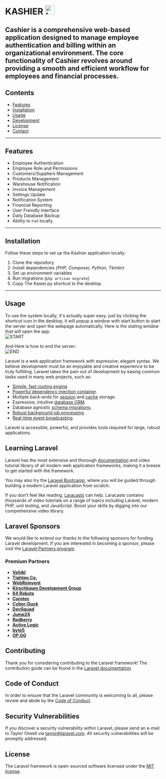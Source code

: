 # KASHIER <img width="30" height="30" src="https://github.com/user-attachments/assets/13b6ce97-c866-42a2-8bd5-923ac4f4c083" alt="kashier-logo">
Cashier is a comprehensive web-based application designed to manage employee authentication and billing within an organizational environment. 
The core functionality of Cashier revolves around providing a smooth and efficient workflow for employees and financial processes.
---

## Contents
- [Features](#features)
- [Installation](#installation)
- [Usage](#usage)
- [Development](#development)
- [License](#license)
- [Contact](#contact)
---

## Features
* Employee Authentication
* Employee Role and Permissions
* Customers/Suppliers Management
* Products Management
* Warehouse Notification
* Invoice Management
* Settings Update
* Notification System
* Financial Reporting
* User Freindly Interface
* Daily Database Backup
* Ability to run locally
---

## Installation
Follow these steps to set up the Kashier application locally:
1. Clone the repository
2. Install dependencies (*PHP, Composer, Python, Tkinter*)
3. Set up environment variables
4. Run migrations (`php artisan migrate`)
5. Copy The Kasier.py shortcut to the desktop.
---

## Usage
To use the system locally, it's actually super easy. just by clicking the shortcut icon in the desktop, it will popup a window with start button to start the server and open the webpage automatically.
Here is the stating window that will open the app:<br>
![START](https://github.com/user-attachments/assets/814bfd58-bd4b-481a-8d4e-3a9e90b63ffd)

And Here is how to end the server:<br>
![END](https://github.com/user-attachments/assets/4564bdf7-1f0e-4350-8126-3c3baafa86d2)


Laravel is a web application framework with expressive, elegant syntax. We believe development must be an enjoyable and creative experience to be truly fulfilling. Laravel takes the pain out of development by easing common tasks used in many web projects, such as:

- [Simple, fast routing engine](https://laravel.com/docs/routing).
- [Powerful dependency injection container](https://laravel.com/docs/container).
- Multiple back-ends for [session](https://laravel.com/docs/session) and [cache](https://laravel.com/docs/cache) storage.
- Expressive, intuitive [database ORM](https://laravel.com/docs/eloquent).
- Database agnostic [schema migrations](https://laravel.com/docs/migrations).
- [Robust background job processing](https://laravel.com/docs/queues).
- [Real-time event broadcasting](https://laravel.com/docs/broadcasting).

Laravel is accessible, powerful, and provides tools required for large, robust applications.

## Learning Laravel

Laravel has the most extensive and thorough [documentation](https://laravel.com/docs) and video tutorial library of all modern web application frameworks, making it a breeze to get started with the framework.

You may also try the [Laravel Bootcamp](https://bootcamp.laravel.com), where you will be guided through building a modern Laravel application from scratch.

If you don't feel like reading, [Laracasts](https://laracasts.com) can help. Laracasts contains thousands of video tutorials on a range of topics including Laravel, modern PHP, unit testing, and JavaScript. Boost your skills by digging into our comprehensive video library.

## Laravel Sponsors

We would like to extend our thanks to the following sponsors for funding Laravel development. If you are interested in becoming a sponsor, please visit the [Laravel Partners program](https://partners.laravel.com).

### Premium Partners

- **[Vehikl](https://vehikl.com/)**
- **[Tighten Co.](https://tighten.co)**
- **[WebReinvent](https://webreinvent.com/)**
- **[Kirschbaum Development Group](https://kirschbaumdevelopment.com)**
- **[64 Robots](https://64robots.com)**
- **[Curotec](https://www.curotec.com/services/technologies/laravel/)**
- **[Cyber-Duck](https://cyber-duck.co.uk)**
- **[DevSquad](https://devsquad.com/hire-laravel-developers)**
- **[Jump24](https://jump24.co.uk)**
- **[Redberry](https://redberry.international/laravel/)**
- **[Active Logic](https://activelogic.com)**
- **[byte5](https://byte5.de)**
- **[OP.GG](https://op.gg)**

## Contributing

Thank you for considering contributing to the Laravel framework! The contribution guide can be found in the [Laravel documentation](https://laravel.com/docs/contributions).

## Code of Conduct

In order to ensure that the Laravel community is welcoming to all, please review and abide by the [Code of Conduct](https://laravel.com/docs/contributions#code-of-conduct).

## Security Vulnerabilities

If you discover a security vulnerability within Laravel, please send an e-mail to Taylor Otwell via [taylor@laravel.com](mailto:taylor@laravel.com). All security vulnerabilities will be promptly addressed.

## License

The Laravel framework is open-sourced software licensed under the [MIT license](https://opensource.org/licenses/MIT).
